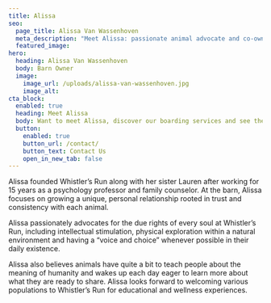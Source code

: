 ```yaml
---
title: Alissa
seo:
  page_title: Alissa Van Wassenhoven
  meta_description: "Meet Alissa: passionate animal advocate and co-owner of Whistler’s Run and Rescue, offering horse boarding and private tours in De Pere, WI."
  featured_image:
hero:
  heading: Alissa Van Wassenhoven
  body: Barn Owner
  image:
    image_url: /uploads/alissa-van-wassenhoven.jpg
    image_alt:
cta_block:
  enabled: true
  heading: Meet Alissa
  body: Want to meet Alissa, discover our boarding services and see the beauty of Whistler’s Run for yourself? Contact us today!
  button:
    enabled: true
    button_url: /contact/
    button_text: Contact Us
    open_in_new_tab: false
---
```


Alissa founded Whistler’s Run along with her sister Lauren after working for 15 years as a psychology professor and family counselor. At the barn, Alissa focuses on growing a unique, personal relationship rooted in trust and consistency with each animal.

Alissa passionately advocates for the due rights of every soul at Whistler’s Run, including intellectual stimulation, physical exploration within a natural environment and having a “voice and choice” whenever possible in their daily existence.

Alissa also believes animals have quite a bit to teach people about the meaning of humanity and wakes up each day eager to learn more about what they are ready to share. Alissa looks forward to welcoming various populations to Whistler’s Run for educational and wellness experiences.
